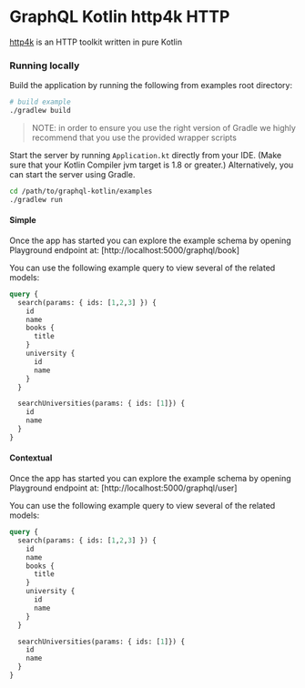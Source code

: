 # GraphQL Kotlin http4k HTTP

[http4k](http://http4k.org/) is an HTTP toolkit written in pure Kotlin

### Running locally
Build the application by running the following from examples root directory:

```bash
# build example
./gradlew build
```

> NOTE: in order to ensure you use the right version of Gradle we highly recommend that you use the provided wrapper scripts

Start the server by running `Application.kt` directly from your IDE. (Make sure that your Kotlin Compiler jvm target is 1.8 or greater.)
Alternatively, you can start the server using Gradle.

```bash
cd /path/to/graphql-kotlin/examples
./gradlew run
```

#### Simple
Once the app has started you can explore the example schema by opening Playground endpoint at: [http://localhost:5000/graphql/book]

You can use the following example query to view several of the related models:
```graphql
query {
  search(params: { ids: [1,2,3] }) {
    id
    name
    books {
      title
    }
    university {
      id
      name
    }
  }

  searchUniversities(params: { ids: [1]}) {
    id
    name
  }
}
```

#### Contextual
Once the app has started you can explore the example schema by opening Playground endpoint at: [http://localhost:5000/graphql/user]

You can use the following example query to view several of the related models:
```graphql
query {
  search(params: { ids: [1,2,3] }) {
    id
    name
    books {
      title
    }
    university {
      id
      name
    }
  }

  searchUniversities(params: { ids: [1]}) {
    id
    name
  }
}
```

